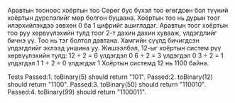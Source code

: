 Аравтын тооноос хоёртын тоо 
Сөрөг бус бүхэл тоо өгөгдсөн бол түүний хоёртын дүрслэлийг мөр болгон буцаана. 
Хоёртын тоо нь дурын тоог илэрхийлэхдээ зөвхөн 0 ба 1 цифрийг ашигладаг. 
Аравтын тоог хоёртын тоо руу хөрвүүлэхийн тулд тоог 2-т дахин дахин хувааж, үлдэгдлийг бичнэ үү. 
Тоо нь тэг болтол давтана. 
Хамгийн сүүлд бичигдсэн үлдэгдлийг эхлээд уншина уу. 
Жишээлбэл, 12-ыг хоёртын систем рүү хөрвүүлэхийн тулд: 
12 ÷ 2 = 6 үлдэгдэл 0 
6 ÷ 2 = 3 үлдэгдэл 0 
3 ÷ 2 = 1 үлдэгдэл 1 
1 ÷ 2 = 0 үлдэгдэл 1 
Хоёртын системд 12 нь 1100 байна.

Tests
Passed:1. toBinary(5) should return "101".
Passed:2. toBinary(12) should return "1100".
Passed:3. toBinary(50) should return "110010".
Passed:4. toBinary(99) should return "1100011".